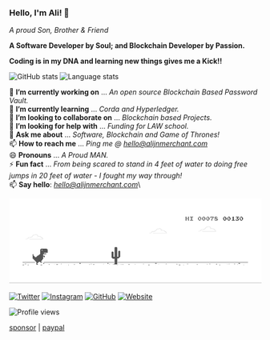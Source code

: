 <!--![Thinker | Coder | Implementer and Everything in between!](https://github.com/alijnmerchant21/alijnmerchant21/blob/master/My%20Movie%201.gif)-->

### Hello, I'm Ali! 👋

*A proud Son, Brother & Friend*<br>

**A Software Developer by Soul; and Blockchain Developer by Passion.**

**Coding is in my DNA and learning new things gives me a Kick!!**


![GitHub stats](https://github-readme-stats.vercel.app/api?username=revertdata&show_icons=true&count_private=true&hide=contribs&theme=gruvbox)
![Language stats](https://github-readme-stats.vercel.app/api/top-langs/?username=revertdata&layout=compact&theme=gruvbox)

🔭 **I’m currently working on** ... *An open source Blockchain Based Password Vault.*\
🌱 **I’m currently learning** ... *Corda and Hyperledger.*\
👯 **I’m looking to collaborate on** ... *Blockchain based Projects.*\
🤔 **I’m looking for help with** ... *Funding for LAW school.*\
💬 **Ask me about** ... *Software, Blockchain and Game of Thrones!*\
📫 **How to reach me** ... *Ping me @ hello@alijnmerchant.com*\
😄 **Pronouns** ... *A Proud MAN.*\
⚡ **Fun fact** ... *From being scared to stand in 4 feet of water to doing free jumps in 20 feet of water - I fought my way through!*\
📫 **Say hello**: *hello@alijnmerchant.com*\ <br>

![Dino](https://github.com/alijnmerchant21/alijnmerchant21/blob/master/dino.gif)


<a href="https://twitter.com/Ali_the_Curios" target="_blank"><img src="https://raw.githubusercontent.com/arturssmirnovs/arturssmirnovs/master/tw.png" alt="Twitter" width="30"></a>
<a href="https://www.instagram.com/alijnmerchant/" target="_blank"><img src="https://raw.githubusercontent.com/arturssmirnovs/arturssmirnovs/master/ig.png" alt="Instagram" width="30"></a>
<a href="https://github.com/alijnmerchant21" target="_blank"><img src="https://raw.githubusercontent.com/arturssmirnovs/arturssmirnovs/master/git.png" alt="GitHub" width="30"></a>
<a href="https://alijnmerchant.com" target="_blank"><img src="https://raw.githubusercontent.com/arturssmirnovs/arturssmirnovs/master/www.png" alt="Website" width="30"></a>

![Profile views](https://gpvc.arturio.dev/revertdata)

[sponsor](https://github.com/sponsors/revertdata) | [paypal](https://paypal.me/alijnmerchant)

